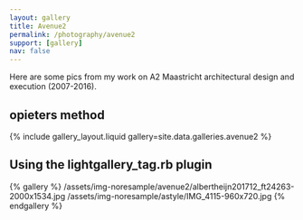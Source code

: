 ```yaml
---
layout: gallery
title: Avenue2
permalink: /photography/avenue2
support: [gallery]
nav: false
---
```


Here are some pics from my work on A2 Maastricht architectural design and execution
(2007-2016).

## opieters method
{% include gallery_layout.liquid gallery=site.data.galleries.avenue2 %}

## Using the lightgallery_tag.rb plugin
{% gallery %}
  /assets/img-noresample/avenue2/albertheijn201712_ft24263-2000x1534.jpg
  /assets/img-noresample/astyle/IMG_4115-960x720.jpg
{% endgallery %}

